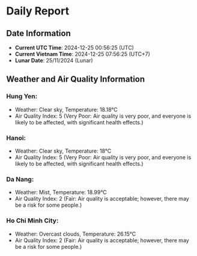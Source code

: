 # Daily Report
## Date Information
- **Current UTC Time**: 2024-12-25 00:56:25 (UTC)
- **Current Vietnam Time**: 2024-12-25 07:56:25 (UTC+7)
- **Lunar Date**: 25/11/2024 (Lunar)

## Weather and Air Quality Information

### Hung Yen:
- Weather: Clear sky, Temperature: 18.18°C
- Air Quality Index: 5 (Very Poor: Air quality is very poor, and everyone is likely to be affected, with significant health effects.)

### Hanoi:
- Weather: Clear sky, Temperature: 18°C
- Air Quality Index: 5 (Very Poor: Air quality is very poor, and everyone is likely to be affected, with significant health effects.)

### Da Nang:
- Weather: Mist, Temperature: 18.99°C
- Air Quality Index: 2 (Fair: Air quality is acceptable; however, there may be a risk for some people.)

### Ho Chi Minh City:
- Weather: Overcast clouds, Temperature: 26.15°C
- Air Quality Index: 2 (Fair: Air quality is acceptable; however, there may be a risk for some people.)
